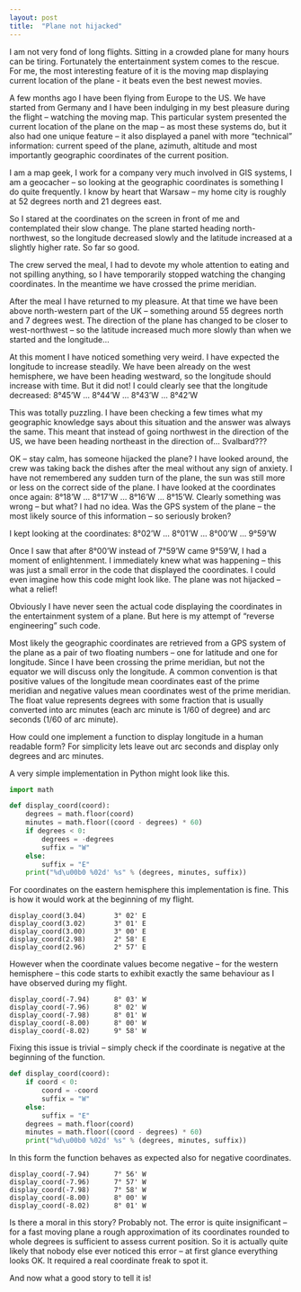 ```yaml
---
layout: post
title:  "Plane not hijacked"
---
```


I am not very fond of long flights. Sitting in a crowded plane for many hours can be tiring. Fortunately the entertainment system comes to the rescue. For me, the most interesting feature of it is the moving map displaying current location of the plane - it beats even the best newest movies.

A few months ago I have been flying from Europe to the US. We have started from Germany and I have been indulging in my best pleasure during the flight – watching the moving map. This particular system presented the current location of the plane on the map – as most these systems do, but it also had one unique feature – it also displayed a panel with more “technical” information: current speed of the plane, azimuth, altitude and most importantly geographic coordinates of the current position.

I am a map geek, I work for a company very much involved in GIS systems, I am a geocacher – so looking at the geographic coordinates is something I do quite frequently. I know by heart that Warsaw – my home city is roughly at 52 degrees north and 21 degrees east.

So I stared at the coordinates on the screen in front of me and contemplated their slow change. The plane started heading north-northwest, so the longitude decreased slowly and the latitude increased at a slightly higher rate. So far so good.

The crew served the meal, I had to devote my whole attention to eating and not spilling anything, so I have temporarily stopped watching the changing coordinates. In the meantime we have crossed the prime meridian.

After the meal I have returned to my pleasure. At that time we have been above north-western part of the UK – something around 55 degrees north and 7 degrees west. The direction of the plane has changed to be closer to west-northwest – so the latitude increased much more slowly than when we started and the longitude…

At this moment I have noticed something very weird. I have expected the longitude to increase steadily. We have been already on the west hemisphere, we have been heading westward, so the longitude should increase with time. But it did not! I could clearly see that the longitude decreased: 8°45’W …  8°44’W …  8°43’W …  8°42’W

This was totally puzzling. I have been checking a few times what my geographic knowledge says about this situation and the answer was always the same. This meant that instead of going northwest in the direction of the US, we have been heading northeast in the direction of… Svalbard???

OK – stay calm, has someone hijacked the plane? I have looked around, the crew was taking back the dishes after the meal without any sign of anxiety. I have not remembered any sudden turn of the plane, the sun was still more or less on the correct side of the plane. I have looked at the coordinates once again: 8°18’W …  8°17’W …  8°16’W …  8°15’W. Clearly something was wrong – but what? I had no idea. Was the GPS system of the plane – the most likely source of this information – so seriously broken?

I kept looking at the coordinates:  8°02’W …  8°01’W …  8°00’W …  9°59’W

Once I saw that after 8°00’W instead of 7°59’W came 9°59’W, I had a moment of enlightenment. I immediately knew what was happening – this was just a small error in the code that displayed the coordinates. I could even imagine how this code might look like. The plane was not hijacked – what a relief! 

Obviously I have never seen the actual code displaying the coordinates in the entertainment system of a plane. But here is my attempt of “reverse engineering” such code.

Most likely the geographic coordinates are retrieved from a GPS system of the plane as a pair of two floating numbers – one for latitude and one for longitude. Since I have been crossing the prime meridian, but not the equator we will discuss only the longitude. A common convention is that positive values of the longitude mean coordinates east of the prime meridian and negative values mean coordinates west of the prime meridian. The float value represents degrees with some fraction that is usually converted into arc minutes (each arc minute is 1/60 of degree) and arc seconds (1/60 of arc minute).

How could one implement a function to display longitude in a human readable form? For simplicity lets leave out arc seconds and display only degrees and arc minutes.

A very simple implementation in Python might look like this.

```python
import math

def display_coord(coord):
    degrees = math.floor(coord)
    minutes = math.floor((coord - degrees) * 60)
    if degrees < 0:
        degrees = -degrees
        suffix = "W"
    else:
        suffix = "E"
    print("%d\u00b0 %02d' %s" % (degrees, minutes, suffix))
```

For coordinates on the eastern hemisphere this implementation is fine. This is how it would work at the beginning of my flight.

    display_coord(3.04)       3° 02' E
    display_coord(3.02)       3° 01' E
    display_coord(3.00)       3° 00' E
    display_coord(2.98)       2° 58' E
    display_coord(2.96)       2° 57' E

However when the coordinate values become negative – for the western hemisphere – this code starts to exhibit exactly the same behaviour as I have observed during my flight.

    display_coord(-7.94)      8° 03' W
    display_coord(-7.96)      8° 02' W
    display_coord(-7.98)      8° 01' W
    display_coord(-8.00)      8° 00' W
    display_coord(-8.02)      9° 58' W

Fixing this issue is trivial – simply check if the coordinate is negative at the beginning of the function.

```python
def display_coord(coord):
    if coord < 0:
        coord = -coord
        suffix = "W"
    else:
        suffix = "E"
    degrees = math.floor(coord)
    minutes = math.floor((coord - degrees) * 60)
    print("%d\u00b0 %02d' %s" % (degrees, minutes, suffix))
```

In this form the function behaves as expected also for negative coordinates.

    display_coord(-7.94)      7° 56' W
    display_coord(-7.96)      7° 57' W
    display_coord(-7.98)      7° 58' W
    display_coord(-8.00)      8° 00' W
    display_coord(-8.02)      8° 01' W

Is there a moral in this story? Probably not. The error is quite insignificant – for a fast moving plane a rough approximation of its coordinates rounded to whole degrees is sufficient to assess current position. So it is actually quite likely that nobody else ever noticed this error – at first glance everything looks OK. It required a real coordinate freak to spot it.

And now what a good story to tell it is!
